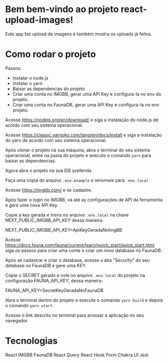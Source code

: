 # Bem bem-vindo ao projeto react-upload-images!

Este app faz upload de imagens e também mostra os uploads já feitos.

# Como rodar o projeto

Passos:
- Instalar o node.js
- Instalar o yarn
- Baixar as dependencias do projeto
- Criar uma conta no IMGBB, gerar uma API Key e configura-la no env do projeto.
- Criar uma conta no FaunaDB, gerar uma API Key e configura-la no env projeto.

Acesse https://nodejs.org/en/download/ e siga a instalação do node.js de acordo com seu sistema operacional.

Acesse https://classic.yarnpkg.com/lang/en/docs/install e siga a instalação do yarn de acordo com seu sistema operacional.

Após clonar o projeto na sua máquina, abra o terminal do seu sistema operacional, entre na pasta do projeto e execute o comando `yarn` para baixar as dependencias.

Agora abra o projeto na sua IDE preferida.

Faça uma cópia do arquivo `.env.example` e renomeie para `.env.local`

Acesse https://imgbb.com/ e se cadastre.

Após fazer o login no IMGBB, vá até as configurações de API da ferramenta e gere uma nova API Key.

Copie a key gerada e insira no arquivo `.env.local` na chave NEXT_PUBLIC_IMGBB_API_KEY dessa maneira:

NEXT_PUBLIC_IMGBB_API_KEY=ApiKeyGeradaNoImgBB

Acesse https://docs.fauna.com/fauna/current/learn/quick_start/quick_start.html siga os passos para criar uma conta e criar um novo database no FaunaDB.

Após se cadastrar e criar o database, acesse a aba "Security" do seu database no FaunaDB e gere uma KEY.

Copie o SECRET gerado e cole no arquivo `.env.local` do projeto na configuração FAUNA_API_KEY, dessa maneira:

FAUNA_API_KEY=SecretKeyGeradaNoFaunaDB

Abra o terminal dentro do projeto e execute o comando `yarn build` e depois o comando `yarn start`.

Acesse o link descrito no terminal para acessar a aplicação no seu navegador.

# Tecnologias

React
IMGBB
FaunaDB
React Query
React Hook Form
Chakra UI
Jest
